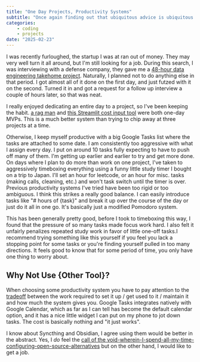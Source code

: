 ```yaml
---
title: "One Day Projects, Productivity Systems"
subtitle: "Once again finding out that ubiquitous advice is ubiquitous because it's true."
categories:
    - coding
    - projects
date: "2025-02-23"
---
```

I was recently furloughed, the startup I was at ran out of money. They may very well turn it all around, but I'm still looking for a job. During this search, I was interviewing with a defense company, they gave me a [48-hour data engineering takehome project](https://github.com/bongovanfifi/tor-exit-nodes). Naturally, I planned not to do anything else in that period. I got almost all of it done on the first day, and just futzed with it on the second. Turned it in and got a request for a follow up interview a couple of hours later, so that was neat.

I really enjoyed dedicating an entire day to a project, so I've been keeping the habit. [a rag man](https://github.com/bongovanfifi/aragman) and [this Streamlit cost input tool](https://github.com/bongovanfifi/input_costs) were both one-day MVPs. This is a much better system than trying to chip away at three projects at a time. 

Otherwise, I keep myself productive with a big Google Tasks list where the tasks are attached to some date. I am consistently too aggressive with what I assign every day. I put on around 10 tasks fully expecting to have to push off many of them. I'm getting up earlier and earlier to try and get more done. On days where I plan to do more than work on one project, I've taken to aggressively timeboxing everything using a funny little study timer I bought on a trip to Japan. I'll set an hour for leetcode, or an hour for misc. tasks (making calls, cleaning, etc.) and won't task switch until the timer is over. Previous productivity systems I've tried have been too rigid or too ambiguous. I think this strikes a really good balance. I can easily introduce tasks like "# hours of {task}" and break it up over the course of the day or just do it all in one go. It's basically just a modified Pomodoro system.

This has been generally pretty good, before I took to timeboxing this way, I found that the pressure of so many tasks made focus work hard. I also felt it unfairly penalizes repeated study work in favor of little one-off tasks.I recommend trying something like this yourself if you feel you lack a stopping point for some tasks or you're finding yourself pulled in too many directions. It feels good to know that for some period of time, you only have one thing to worry about.

## Why Not Use {Other Tool}?

When choosing some productivity system you have to pay attention to the [tradeoff](https://xkcd.com/1319/) between the work required to set it up / get used to it / maintain it and how much the system gives you. Google Tasks integrates natively with Google Calendar, which as far as I can tell has become the default calendar option, and it has a nice little widget I can put on my phone to jot down tasks. The cost is basically nothing and "it just works".

I know about Syncthing and Obsidian, I agree using them would be better in the abstract. Yes, I *do* feel the [call of the void-wherein-I-spend-all-my-time-configuring-open-source-alternatives](https://youtu.be/Et5PPMYuOc8?si=ZTwWJiYhBl_cN0Ft) but on the other hand, I would like to get a job. 